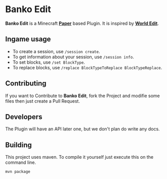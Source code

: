 # Banko Edit

**Banko Edit** is a Minecraft **[Paper]("https://papermc.io/")** based Plugin. It is inspired by **[World Edit]("https://github.com/EngineHub/WorldEdit")**.

## Ingame usage
- To create a session, use `/session create`.
- To get information about your session, use `/session info`.
- To set blocks, use `/set BlockType`.
- To replace blocks, use `/replace BlockTypeToReplace BlockTypeReplace`.

## Contributing
If you want to Contribute to **Banko Edit**, fork the Project and modifie some files then just create a Pull Request.

## Developers
The Plugin will have an API later one, but we don't plan do write any docs.

## Building
This project uses maven.
To compile it yourself just execute this on the command line.
```bash
mvn package
```

